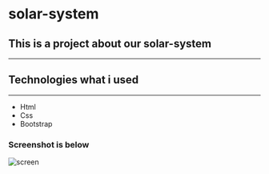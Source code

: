 # solar-system
## This is a project about our solar-system
---
## Technologies what i used
---
- Html
- Css
- Bootstrap

### Screenshot is below

![screen](https://github.com/user-attachments/assets/c30be0ac-66ac-48e5-bf28-ff64075fe0eb)
